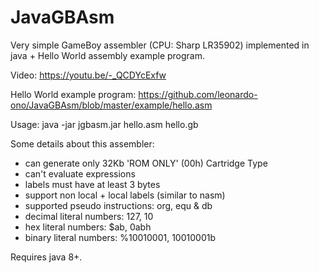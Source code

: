 # JavaGBAsm

Very simple GameBoy assembler (CPU‎: ‎Sharp LR35902) implemented in java + Hello World assembly example program.

Video: https://youtu.be/-_QCDYcExfw

Hello World example program: https://github.com/leonardo-ono/JavaGBAsm/blob/master/example/hello.asm

Usage: java -jar jgbasm.jar hello.asm hello.gb

Some details about this assembler:
 - can generate only 32Kb 'ROM ONLY' (00h) Cartridge Type 
 - can't evaluate expressions
 - labels must have at least 3 bytes
 - support non local + local labels (similar to nasm)
 - supported pseudo instructions: org, equ & db
 - decimal literal numbers: 127, 10
 - hex literal numbers: $ab, 0abh
 - binary literal numbers: %10010001, 10010001b
 
 Requires java 8+.
 
 
